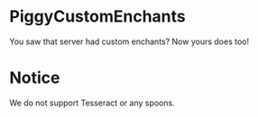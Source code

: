 # PiggyCustomEnchants
You saw that server had custom enchants? Now yours does too!

# Notice
We do not support Tesseract or any spoons.